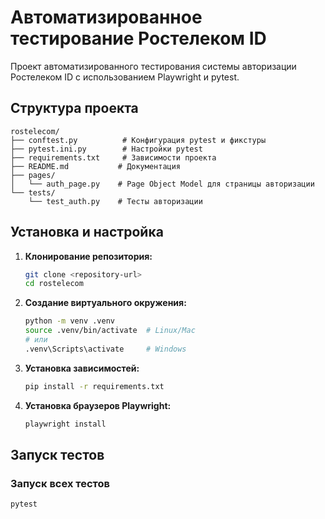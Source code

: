 # Автоматизированное тестирование Ростелеком ID

Проект автоматизированного тестирования системы авторизации Ростелеком ID с использованием Playwright и pytest.

## Структура проекта

```
rostelecom/
├── conftest.py          # Конфигурация pytest и фикстуры
├── pytest.ini.py        # Настройки pytest
├── requirements.txt     # Зависимости проекта
├── README.md           # Документация
├── pages/
│   └── auth_page.py    # Page Object Model для страницы авторизации
└── tests/
    └── test_auth.py    # Тесты авторизации
```

## Установка и настройка

1. **Клонирование репозитория:**
   ```bash
   git clone <repository-url>
   cd rostelecom
   ```

2. **Создание виртуального окружения:**
   ```bash
   python -m venv .venv
   source .venv/bin/activate  # Linux/Mac
   # или
   .venv\Scripts\activate     # Windows
   ```

3. **Установка зависимостей:**
   ```bash
   pip install -r requirements.txt
   ```

4. **Установка браузеров Playwright:**
   ```bash
   playwright install
   ```

## Запуск тестов

### Запуск всех тестов
```bash
pytest
```
